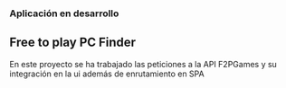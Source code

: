 ### Aplicación en desarrollo

## Free to play PC Finder

En este proyecto se ha trabajado las peticiones a la API F2PGames y su integración en la ui además de enrutamiento en SPA